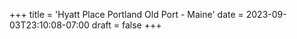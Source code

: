 +++
title = 'Hyatt Place Portland Old Port - Maine'
date = 2023-09-03T23:10:08-07:00
draft = false
+++
